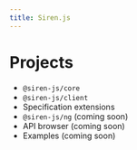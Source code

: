 ```yaml
---
title: Siren.js
---
```


# Projects

- `@siren-js/core`
- `@siren-js/client`
- Specification extensions
- `@siren-js/ng` (coming soon)
- API browser (coming soon)
- Examples (coming soon)
